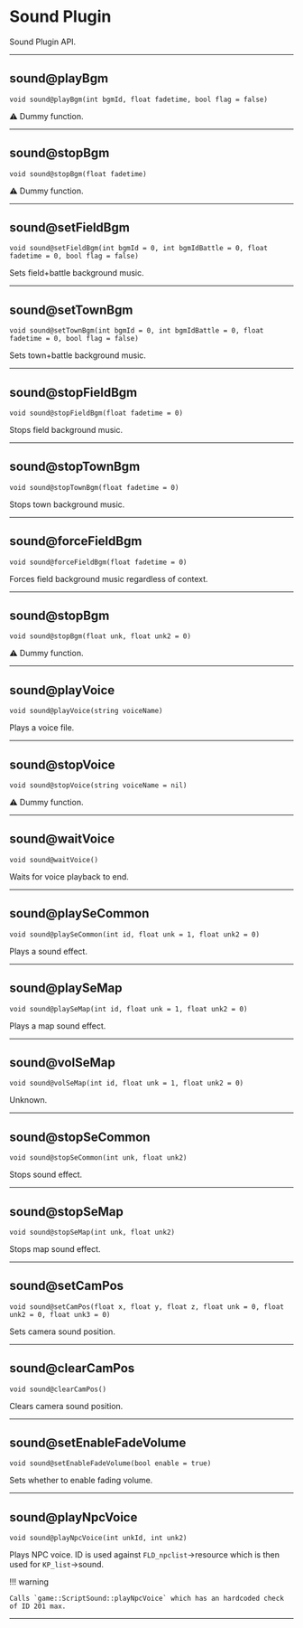 # Sound Plugin

Sound Plugin API.

---

## sound@playBgm

`void sound@playBgm(int bgmId, float fadetime, bool flag = false)`

:warning: Dummy function.

---

## sound@stopBgm

`void sound@stopBgm(float fadetime)`

:warning: Dummy function.

---

## sound@setFieldBgm

`void sound@setFieldBgm(int bgmId = 0, int bgmIdBattle = 0, float fadetime = 0, bool flag = false)`

Sets field+battle background music.

---

## sound@setTownBgm

`void sound@setTownBgm(int bgmId = 0, int bgmIdBattle = 0, float fadetime = 0, bool flag = false)`

Sets town+battle background music.

---

## sound@stopFieldBgm

`void sound@stopFieldBgm(float fadetime = 0)`

Stops field background music.

---

## sound@stopTownBgm

`void sound@stopTownBgm(float fadetime = 0)`

Stops town background music.

---

## sound@forceFieldBgm

`void sound@forceFieldBgm(float fadetime = 0)`

Forces field background music regardless of context.

---

## sound@stopBgm

`void sound@stopBgm(float unk, float unk2 = 0)`

:warning: Dummy function.

---

## sound@playVoice

`void sound@playVoice(string voiceName)`
 
Plays a voice file.

---

## sound@stopVoice

`void sound@stopVoice(string voiceName = nil)`
 
:warning: Dummy function.

---

## sound@waitVoice

`void sound@waitVoice()`
 
Waits for voice playback to end.

---

## sound@playSeCommon

`void sound@playSeCommon(int id, float unk = 1, float unk2 = 0)`
 
Plays a sound effect.

---

## sound@playSeMap

`void sound@playSeMap(int id, float unk = 1, float unk2 = 0)`
 
Plays a map sound effect.

---

## sound@volSeMap

`void sound@volSeMap(int id, float unk = 1, float unk2 = 0)`

Unknown.

---

## sound@stopSeCommon

`void sound@stopSeCommon(int unk, float unk2)`

Stops sound effect.

---

## sound@stopSeMap

`void sound@stopSeMap(int unk, float unk2)`

Stops map sound effect.

---

## sound@setCamPos

`void sound@setCamPos(float x, float y, float z, float unk = 0, float unk2 = 0, float unk3 = 0)`

Sets camera sound position.

---

## sound@clearCamPos

`void sound@clearCamPos()`

Clears camera sound position.

---

## sound@setEnableFadeVolume

`void sound@setEnableFadeVolume(bool enable = true)`

Sets whether to enable fading volume.

---

## sound@playNpcVoice

`void sound@playNpcVoice(int unkId, int unk2)`

Plays NPC voice. ID is used against `FLD_npclist`->resource which is then used for `KP_list`->sound.

!!! warning

    Calls `game::ScriptSound::playNpcVoice` which has an hardcoded check of ID 201 max.

---